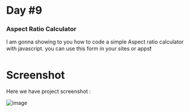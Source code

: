 # Day #9

### Aspect Ratio Calculator
I am gonna showing to you how to code a simple Aspect ratio calculator with javascript. you can use this form in your sites or apps❗️

# Screenshot
Here we have project screenshot :

![image](https://github.com/SelcukOzbilgi/100-days-of-javascript/assets/139876996/a480d481-5570-4b0d-8cbb-2f4273848390)
